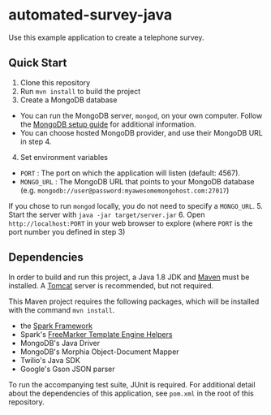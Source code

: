 # automated-survey-java

Use this example application to create a telephone survey.

## Quick Start
1. Clone this repository
2. Run ```mvn install``` to build the project
3. Create a MongoDB database
  - You can run the MongoDB server, ```mongod```, on your own computer. Follow
  the [MongoDB setup guide](https://docs.mongodb.org/getting-started/shell/installation/) for additional information.
  - You can choose hosted MongoDB provider, and use their MongoDB URL in step 4.
4. Set environment variables
  - ```PORT``` : The port on which the application will listen (default: 4567).
  - ```MONGO_URL``` : The MongoDB URL that points to your MongoDB database (e.g. ```mongodb://user@password:myawesomemongohost.com:27017```)

  If you chose to run ```mongod``` locally, you do not need to specify a ```MONGO_URL```.
5. Start the server with ```java -jar target/server.jar```
6. Open ```http://localhost:PORT``` in your web browser to explore (where ```PORT``` is the port number you defined in step 3)

## Dependencies
In order to build and run this project, a Java 1.8 JDK and
[Maven](http://maven.apache.org) must be installed. A
[Tomcat](http://tomcat.apache.org) server is recommended, but not required.

This Maven project requires the following packages, which will be installed with the command ```mvn install```.
 - the [Spark Framework](http://sparkjava.com)
 - Spark's [FreeMarker Template Engine Helpers]()
 - MongoDB's Java Driver
 - MongoDB's Morphia Object-Document Mapper
 - Twilio's Java SDK
 - Google's Gson JSON parser

To run the accompanying test suite, JUnit is required. For additional detail
about the dependencies of this application, see ```pom.xml``` in the root of
this repository.
